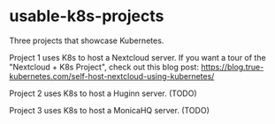 # usable-k8s-projects
Three projects that showcase Kubernetes. 

Project 1 uses K8s to host a Nextcloud server. If you want a tour of the "Nextcloud + K8s Project", check out this blog post: https://blog.true-kubernetes.com/self-host-nextcloud-using-kubernetes/

Project 2 uses K8s to host a Huginn server. (TODO)

Project 3 uses K8s to host a MonicaHQ server. (TODO)
